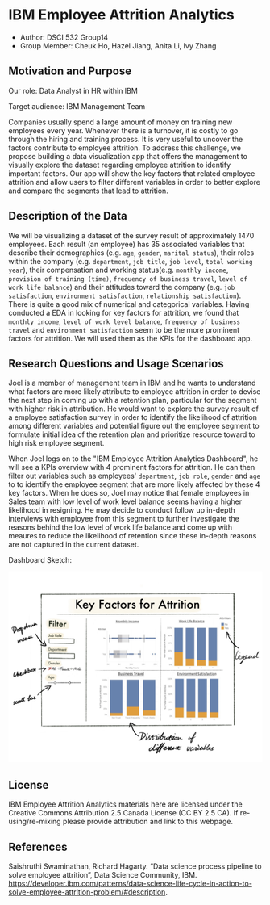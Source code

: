 # IBM Employee Attrition Analytics
- Author: DSCI 532 Group14
- Group Member: Cheuk Ho, Hazel Jiang, Anita Li, Ivy Zhang

## Motivation and Purpose

Our role: Data Analyst in HR within IBM

Target audience: IBM Management Team

Companies usually spend a large amount of money on training new employees every year. Whenever there is a turnover, it is costly to  go through the hiring and training process. It is very useful to uncover the factors contribute to employee attrition. To address this challenge, we propose building a data visualization app that offers the management to visually explore the dataset regarding employee attrition to identify important factors. Our app will show the key factors that related employee attrition and allow users to filter different variables in order to better explore and compare the segments that lead to attrition.


## Description of the Data

We will be visualizing a dataset of the survey result of approximately 1470 employees. Each result (an employee) has 35 associated variables that describe their demographics (e.g. `age`, `gender`, `marital status`), their roles within the company (e.g. `department`, `job title`, `job level`, `total working year`), their compensation and working status(e.g. `monthly income`, `provision of training (time)`, `frequency of business travel`, `level of work life balance`) and their attitudes toward the company (e.g. `job satisfaction`, `environment satisfaction`, `relationship satisfaction`). There is quite a good mix of numerical and categorical variables. Having conducted a EDA in looking for key factors for attrition, we found that `monthly income`, `level of work level balance`, `frequency of business travel` and `environment satisfaction` seem to be the more prominent factors for attrition. We will used them as the KPIs for the dashboard app.


## Research Questions and Usage Scenarios

Joel is a member of management team in IBM and he wants to understand what factors are more likely attribute to employee attrition in order to devise the next step in coming up with a retention plan, particular for the segment with higher risk in attribution. He would want to explore the survey result of a employee satisfaction survey in order to identify the likelihood of attrition among different variables and potential figure out the employee segment to formulate initial idea of the retention plan and prioritize resource toward to high risk employee segment. 

When Joel logs on to the "IBM Employee Attrition Analytics Dashboard", he will see a KPIs overview with 4 prominent factors for attrition. He can then filter out variables such as employees' `department`, `job role`, `gender` and `age` to to identify the employee segment that are more likely affected by these 4 key factors. When he does so, Joel may notice that female employees in Sales team with low level of work level balance seems having a higher likelihood in resigning. He may decide to conduct follow up in-depth interviews with employee from this segment to further investigate the reasons behind the low level of work life balance and come up with meaures to reduce the likelihood of retention since these in-depth reasons are not captured in the current dataset.

Dashboard Sketch:

![](app_sketch.png)
  
## License
IBM Employee Attrition Analytics materials here are licensed under the Creative Commons Attribution 2.5 Canada License (CC BY 2.5 CA). If re-using/re-mixing please provide attribution and link to this webpage.

## References

Saishruthi Swaminathan, Richard Hagarty. “Data science process pipeline to solve employee attrition”, Data Science Community, IBM. https://developer.ibm.com/patterns/data-science-life-cycle-in-action-to-solve-employee-attrition-problem/#description.
